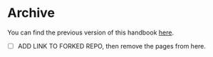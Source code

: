 # Archive

You can find the previous version of this handbook [here](). 

- [ ] ADD LINK TO FORKED REPO, then remove the pages from here.
